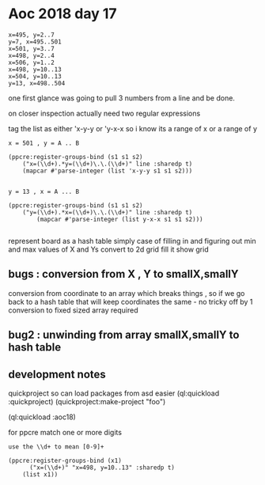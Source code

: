 
# Aoc 2018 day 17 

```
x=495, y=2..7
y=7, x=495..501
x=501, y=3..7
x=498, y=2..4
x=506, y=1..2
x=498, y=10..13
x=504, y=10..13
y=13, x=498..504
```

one first glance was going to pull 3 numbers from a line and be done.

on closer inspection actually need two regular expressions

tag the list as either 'x-y-y  or 'y-x-x so i know its a range of x or 
a range of y
```
x = 501 , y = A .. B

(ppcre:register-groups-bind (s1 s1 s2)
	("x=(\\d+).*y=(\\d+)\.\.(\\d+)" line :sharedp t)
	(mapcar #'parse-integer (list 'x-y-y s1 s1 s2)))


y = 13 , x = A ... B 

(ppcre:register-groups-bind (s1 s1 s2)
	("y=(\\d+).*x=(\\d+)\.\.(\\d+)" line :sharedp t)
		(mapcar #'parse-integer (list y-x-x s1 s1 s2)))


```

represent board as a hash table 
simply case of filling in and figuring out min and max values of X and Ys
convert to 2d grid 
fill it 
show grid 


## bugs : conversion from X , Y to smallX,smallY

conversion from coordinate to an array which breaks things , so 
if we go back to a hash table that will keep coordinates the same - no tricky off by 1 conversion to 
fixed sized array required 

## bug2 : unwinding from array smallX,smallY to hash table 





## development notes 

quickproject so can load packages from asd easier
(ql:quickload :quickproject)
(quickproject:make-project "foo")

(ql:quickload :aoc18)

for ppcre match one or more digits
```
use the \\d+ to mean [0-9]+

(ppcre:register-groups-bind (x1)
      ("x=(\\d+)" "x=498, y=10..13" :sharedp t)
    (list x1))
```

